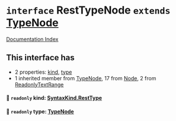# `interface` RestTypeNode `extends` [TypeNode](../interface.TypeNode/README.md)

[Documentation Index](../README.md)

## This interface has

- 2 properties:
[kind](#-readonly-kind-syntaxkindresttype),
[type](#-readonly-type-typenode)
- 1 inherited member from [TypeNode](../interface.TypeNode/README.md), 17 from [Node](../interface.Node/README.md), 2 from [ReadonlyTextRange](../interface.ReadonlyTextRange/README.md)


#### 📄 `readonly` kind: [SyntaxKind.RestType](../enum.SyntaxKind/README.md#resttype--191)



#### 📄 `readonly` type: [TypeNode](../interface.TypeNode/README.md)



